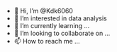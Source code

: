 - 👋 Hi, I’m @Kdk6060
- 👀 I’m interested in data analysis
- 🌱 I’m currently learning ...
- 💞️ I’m looking to collaborate on ...
- 📫 How to reach me ...

<!---
Kdk6060/Kdk6060 is a ✨ special ✨ repository because its `README.md` (this file) appears on your GitHub profile.
You can click the Preview link to take a look at your changes.
--->
